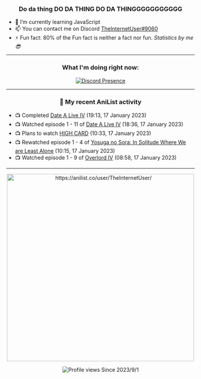 <div align="center">

### Do da thing DO DA THING DO DA THINGGGGGGGGGGG
</div>

- 🌱 I’m currently learning JavaScript
- 📫 You can contact me on Discord [TheInternetUser#9060](https://discord.com/users/534117072796385300)
- ⚡ Fun fact: 80% of the Fun fact is neither a fact nor fun. _Statistics by me 😎_
<hr>

<div align="center">

### What I'm doing right now:
[![Discord Presence](https://lanyard.cnrad.dev/api/534117072796385300)](https://discord.com/users/534117072796385300)
<hr>
  
### 🌸 My recent AniList activity

</div>

<!-- ANILIST_ACTIVITY:start -->

-   📺 Completed [Date A Live IV](https://anilist.co/anime/116605) (19:13, 17 January 2023)
-   📺 Watched episode 1 - 11 of [Date A Live IV](https://anilist.co/anime/116605) (18:36, 17 January 2023)
-   📺 Plans to watch [HIGH CARD](https://anilist.co/anime/135778) (10:33, 17 January 2023)
-   📺 Rewatched episode 1 - 4 of [Yosuga no Sora: In Solitude Where We are Least Alone](https://anilist.co/anime/8861) (10:15, 17 January 2023)
-   📺 Watched episode 1 - 9 of [Overlord IV](https://anilist.co/anime/133844) (08:58, 17 January 2023)

<!-- ANILIST_ACTIVITY:end -->
<hr>

<div align="center">

<img width="500" alt="https://anilist.co/user/TheInternetUser/" src="https://img.anili.st/User/929966"/>

![Profile views](https://gpvc.arturio.dev/TheInternetUse7) Since 2023/9/1

</div>
